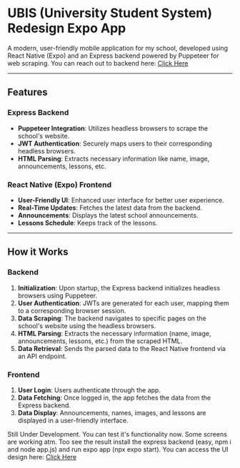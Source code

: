 # UBIS (University Student System) Redesign Expo App

A modern, user-friendly mobile application for my school, developed using React Native (Expo) and an Express backend powered by Puppeteer for web scraping. You can reach out to backend here: [Click Here](https://github.com/DenizYunus/iau-alternative-project-backend) 

---

## Features

### Express Backend

- **Puppeteer Integration**: Utilizes headless browsers to scrape the school's website.
- **JWT Authentication**: Securely maps users to their corresponding headless browsers.
- **HTML Parsing**: Extracts necessary information like name, image, announcements, lessons, etc.

### React Native (Expo) Frontend

- **User-Friendly UI**: Enhanced user interface for better user experience.
- **Real-Time Updates**: Fetches the latest data from the backend.
- **Announcements**: Displays the latest school announcements.
- **Lessons Schedule**: Keeps track of the lessons.

---

## How it Works

### Backend

1. **Initialization**: Upon startup, the Express backend initializes headless browsers using Puppeteer.
2. **User Authentication**: JWTs are generated for each user, mapping them to a corresponding browser session.
3. **Data Scraping**: The backend navigates to specific pages on the school's website using the headless browsers.
4. **HTML Parsing**: Extracts the necessary information (name, image, announcements, lessons, etc.) from the scraped HTML.
5. **Data Retrieval**: Sends the parsed data to the React Native frontend via an API endpoint.

### Frontend

1. **User Login**: Users authenticate through the app.
2. **Data Fetching**: Once logged in, the app fetches the data from the Express backend.
3. **Data Display**: Announcements, names, images, and lessons are displayed in a user-friendly interface.

Still Under Development. You can test it's functionality now. Some screens are working atm. Too see the result install the express backend (easy, npm i and node app.js) and run expo app (npx expo start). You can access the UI design here:
[Click Here](https://www.behance.net/gallery/179237463/School-Student-Platform-Redesign)
